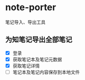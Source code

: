# note-porter
笔记导入、导出工具

## 为知笔记导出全部笔记

* [x] 登录
* [x] 获取笔记本及笔记元数据
* [x] 获取笔记详情
* [ ] 笔记本及笔记内容保存到本地文件